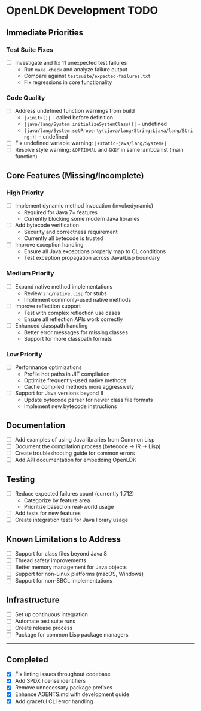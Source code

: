 # OpenLDK Development TODO

## Immediate Priorities

### Test Suite Fixes
- [ ] Investigate and fix 11 unexpected test failures
  - Run `make check` and analyze failure output
  - Compare against `testsuite/expected-failures.txt`
  - Fix regressions in core functionality

### Code Quality
- [ ] Address undefined function warnings from build
  - `|<init>()|` - called before definition
  - `|java/lang/System.initializeSystemClass()|` - undefined
  - `|java/lang/System.setProperty(Ljava/lang/String;Ljava/lang/String;)|` - undefined
- [ ] Fix undefined variable warning: `|+static-java/lang/System+|`
- [ ] Resolve style warning: `&OPTIONAL` and `&KEY` in same lambda list (main function)

## Core Features (Missing/Incomplete)

### High Priority
- [ ] Implement dynamic method invocation (invokedynamic)
  - Required for Java 7+ features
  - Currently blocking some modern Java libraries
- [ ] Add bytecode verification
  - Security and correctness requirement
  - Currently all bytecode is trusted
- [ ] Improve exception handling
  - Ensure all Java exceptions properly map to CL conditions
  - Test exception propagation across Java/Lisp boundary

### Medium Priority
- [ ] Expand native method implementations
  - Review `src/native.lisp` for stubs
  - Implement commonly-used native methods
- [ ] Improve reflection support
  - Test with complex reflection use cases
  - Ensure all reflection APIs work correctly
- [ ] Enhanced classpath handling
  - Better error messages for missing classes
  - Support for more classpath formats

### Low Priority
- [ ] Performance optimizations
  - Profile hot paths in JIT compilation
  - Optimize frequently-used native methods
  - Cache compiled methods more aggressively
- [ ] Support for Java versions beyond 8
  - Update bytecode parser for newer class file formats
  - Implement new bytecode instructions

## Documentation
- [ ] Add examples of using Java libraries from Common Lisp
- [ ] Document the compilation process (bytecode → IR → Lisp)
- [ ] Create troubleshooting guide for common errors
- [ ] Add API documentation for embedding OpenLDK

## Testing
- [ ] Reduce expected failures count (currently 1,712)
  - Categorize by feature area
  - Prioritize based on real-world usage
- [ ] Add tests for new features
- [ ] Create integration tests for Java library usage

## Known Limitations to Address
- [ ] Support for class files beyond Java 8
- [ ] Thread safety improvements
- [ ] Better memory management for Java objects
- [ ] Support for non-Linux platforms (macOS, Windows)
- [ ] Support for non-SBCL implementations

## Infrastructure
- [ ] Set up continuous integration
- [ ] Automate test suite runs
- [ ] Create release process
- [ ] Package for common Lisp package managers

---

## Completed
- [x] Fix linting issues throughout codebase
- [x] Add SPDX license identifiers
- [x] Remove unnecessary package prefixes
- [x] Enhance AGENTS.md with development guide
- [x] Add graceful CLI error handling

